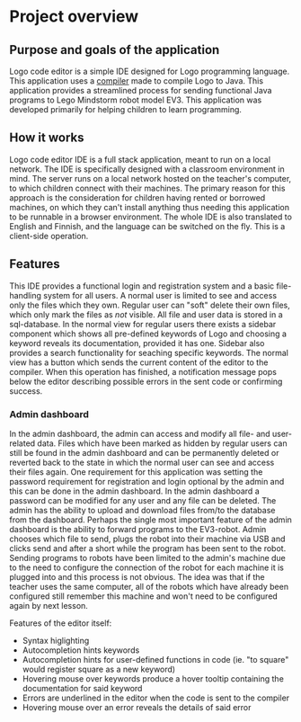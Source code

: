 # Project overview

## Purpose and goals of the application
Logo code editor is a simple IDE designed for Logo programming language. This application uses a [compiler](https://github.com/logo-to-lego/logomotion) made to compile Logo to Java. This application provides a streamlined process for sending functional Java programs to Lego Mindstorm robot model EV3. This application was developed primarily for helping children to learn programming.

## How it works
Logo code editor IDE is a full stack application, meant to run on a local network. The IDE is specifically designed with a classroom environment in mind. The server runs on a local network hosted on the teacher's computer, to which children connect with their machines. The primary reason for this approach is the consideration for children having rented or borrowed machines, on which they can't install anything thus needing this application to be runnable in a browser environment. The whole IDE is also translated to English and Finnish, and the language can be switched on the fly. This is a client-side operation.

## Features
This IDE provides a functional login and registration system and a basic file-handling system for all users. A normal user is limited to see and access only the files which they own. Regular user can "soft" delete their own files, which only mark the files as *not* visible. All file and user data is stored in a sql-database. In the normal view for regular users there exists a sidebar component which shows all pre-defined keywords of Logo and choosing a keyword reveals its documentation, provided it has one. Sidebar also provides a search functionality for seaching specific keywords. The normal view has a button which sends the current content of the editor to the compiler. When this operation has finished, a notification message pops below the editor describing possible errors in the sent code or confirming success.

### Admin dashboard
In the admin dashboard, the admin can access and modify all file- and user-related data. Files which have been marked as hidden by regular users can still be found in the admin dashboard and can be permanently deleted or reverted back to the state in which the normal user can see and access their files again. One requirement for this application was setting the password requirement for registration and login optional by the admin and this can be done in the admin dashboard. In the admin dashboard a password can be modified for any user and any file can be deleted. The admin has the ability to upload and download files from/to the database from the dashboard. Perhaps the single most important feature of the admin dashboard is the ability to forward programs to the EV3-robot. Admin chooses which file to send, plugs the robot into their machine via USB and clicks send and after a short while the program has been sent to the robot. Sending programs to robots have been limited to the admin's machine due to the need to configure the connection of the robot for each machine it is plugged into and this process is not obvious. The idea was that if the teacher uses the same computer, all of the robots which have already been configured still remember this machine and won't need to be configured again by next lesson. 


Features of the editor itself:

- Syntax higlighting
- Autocompletion hints keywords
- Autocompletion hints for user-defined functions in code (ie. "to square" would register square as a new keyword)
- Hovering mouse over keywords produce a hover tooltip containing the documentation for said keyword
- Errors are underlined in the editor when the code is sent to the compiler
- Hovering mouse over an error reveals the details of said error
